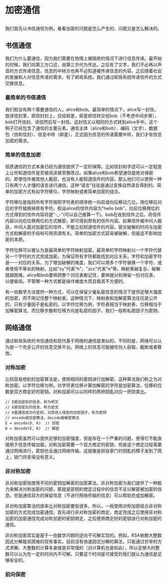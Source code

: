 # 加密通信

##
我们首先以书信通信为例，看看加密的问题是怎么产生的，问题又是怎么解决的。

## 书信通信
我们为什么要通信，因为我们需要在物理上被隔绝的情况下进行信息传递。最开始的时候，我们向第三方口述，由第三方代为传达。之后有了文字，我们不必再以声音的方式传递信息，信息的中转方也再不必知道被传递信息的内容。之后随着社会的发展和人对信息传递的需求，有了邮局系统。我们通过邮局系统传递信件的方式交换信息。

### 最简单的书信通信
我们假设有两个需要通信的人，alice和bob。最简单的情况下，alice写一封信，放进信封里，把信封封上，交给邮差，邮差把信转交给bob（不考虑中间步骤），bob打开信封、读信然后写一封信。这封信又以相同的方式转到alice手中。这个例子已经包含了通信的主要元素，通信主体（alice和bob）、编码（文字）、数据包（信和信封）、信息中转（邮差）。正式因为信息的传递需要中转，我们才有信息加密的需求。

### 简单的信息加密
纸质通信的方式本身已经为通信提供了一定的保障。比如信封和字迹可以一定程度上让你知道信件是否被阅读甚至篡改过。如果alice和bob希望通信是绝对保密的，即使信件被其他人截获，也没有人能知道信件的内容。那么他们可以使用一种只有两个人才懂的语言进行通信。这种“语言”往往是通过变换自然语言得到的。简单的加密方式有如字符移位、字符映射或者简单加密的组合。

字符移位是指将所有字符按照字符表的顺序统一向前或向后移动几位，用位移后对应的字符替换掉原有字符。假设alice的信件内容为"hello bob"，向前位移两位的方式得到的信件内容将是"-_-"(可以自己推算一下)。bob在收到信件之后，将信件内容以向后位移两位的方式解密，即可得到原有的信件内容。如果信件被中间人截获，中间人面对加密后的信件，不能立刻知道信件的内容。密文破解的时间与加密方式和解密的手段和可用资源有关。简单的加密方式容易被破解，但是这不影响加密的本质。

字符位移可以被认为是最简单的字符映射加密。最简单的字符映射以一个字符代替另一个字符的方式完成加密。为保证所有字符都能找到对应关系，字符和加密字符是一一对应的关系。为了增加破解的难度，我们可以用多个字符替换一个字符，或者使用不等长的映射。比如"xy"代表"h"，"zcc"代表"e"等。映射表越复杂，破解就越困难。alice和bob要嘛把整个对应表都记住，要嘛就分别保留一份对应表，以便查阅。不管哪一种方式都是操作难度大而且极其不方便的。

有一些数学方法提供一种方式，可以在保留少量私密信息的情况下提供足够大强度的加密，而不用记住整个映射表。这种情况下，映射表和加解密算法往往是公开的，只有少量因子是私密的。以字符位移为例，字符表相当于映射表，位移相当于加解密算法，而位移步数和位移方向是私密的因子。我们一般称私密因子为密钥。

## 网络通信
通过邮局系统的书信通信和现代基于网络的通信是类似的。不同的是，网络可以认为是一个完全公开的信息交换平台。网络上的信息可能被任何人获取、截断或者篡改。

### 对称加密
比较容易想到的加密算法是，使用相同的密钥进行加解密，这种算法我们称之为对称加密。以字符位移为例，对字符表位移计算加解密的字符是加密算法，位移的位数是双方商定好的密钥。对称加密可以以同样的两把钥匙对应一把锁类比。
```
// D是加密前的信息，称为明文
// E是加密后的信息，称为密文
// K是通信双方约定的，对其他人保密的加密因子，称为密钥
// encode是加密算法，decode是解密算法
E = encode(D, K)  // 加密
D = decode(E, K)  // 解密
```

对称加密虽然可以提供足够的加密强度，但是存在一个严重的问题，使得它不能直接用于信息传输加密。对称加密需要一个双方商定的密钥，但是这个商定过程需要通过网络进行，密钥也会通过网络传输。这就像是把自家门的钥匙的模子发到了网上，锁门将变得没有意义。

### 非对称加密
非对称加密指使用不同的密钥加解密的加密算法。非对称加密为我们提供了一种能力来解决对称加密的问题，那就是密钥的商定过程中的信息不足以解密被加密的信息，但是通信双方的保留信息（不进行网络传输的信息）可以帮助完成加解密。

非对称加密算法的效率比对称加密要低很多。所以，一般使用对称加密结合非对称加密的方式完成加密通信。首先进行非对称加密的商定，商定完成之后使用非对称加密的加密通信完成对称加密的密钥商定，之后使用商定好的密钥进行对称加密的通信。

非对称加密其实是基于一些数学问题的逆向不可解实现的。例如，RSA依赖大整数因式分解极其困难的现有事实。目前没有快速因式分解的算法，只能通过穷举的方式求解。大整数的计算本身就是非常慢的（对计算机也是如此），所以足够大的整数可以认为在一定的时间内不可解。只要这个时间是可接受的我们就认为通信是足够安全的。



### 前向保密
